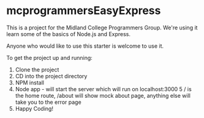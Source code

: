 # mcprogrammersEasyExpress
This is a project for the Midland College Programmers Group. We're using it learn some of the basics of Node.js and Express. 

Anyone who would like to use this starter is welcome to use it. 

To get the project up and running:
1) Clone the project
2) CD into the project directory
3) NPM install
4) Node app - will start the server which will run on localhost:3000
5 / is the home route, /about will show mock about page, anything else will take you to the error page
6) Happy Coding!
